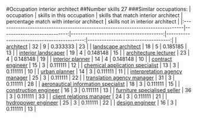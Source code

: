#Occupation interior architect
##Number skills 27
###Similar occupations:
| occupation                                                                    |   skills in this occupation |   skills that match interior architect |   percentage match with interior architect |   skills not in interior architect |
|:------------------------------------------------------------------------------|----------------------------:|---------------------------------------:|-------------------------------------------:|-----------------------------------:|
| [architect](architect.md)                                                     |                          32 |                                      9 |                                   0.333333 |                                 23 |
| [landscape architect](landscape_architect.md)                                 |                          18 |                                      5 |                                   0.185185 |                                 13 |
| [interior landscaper](interior_landscaper.md)                                 |                          19 |                                      4 |                                   0.148148 |                                 15 |
| [architecture lecturer](architecture_lecturer.md)                             |                          23 |                                      4 |                                   0.148148 |                                 19 |
| [interior planner](interior_planner.md)                                       |                          14 |                                      4 |                                   0.148148 |                                 10 |
| [contract engineer](contract_engineer.md)                                     |                          15 |                                      3 |                                   0.111111 |                                 12 |
| [chemical application specialist](chemical_application_specialist.md)         |                          13 |                                      3 |                                   0.111111 |                                 10 |
| [urban planner](urban_planner.md)                                             |                          14 |                                      3 |                                   0.111111 |                                 11 |
| [interpretation agency manager](interpretation_agency_manager.md)             |                          25 |                                      3 |                                   0.111111 |                                 22 |
| [translation agency manager](translation_agency_manager.md)                   |                          31 |                                      3 |                                   0.111111 |                                 28 |
| [aeronautical information specialist](aeronautical_information_specialist.md) |                          18 |                                      3 |                                   0.111111 |                                 15 |
| [construction engineer](construction_engineer.md)                             |                          16 |                                      3 |                                   0.111111 |                                 13 |
| [furniture specialised seller](furniture_specialised_seller.md)               |                          36 |                                      3 |                                   0.111111 |                                 33 |
| [client relations manager](client_relations_manager.md)                       |                          24 |                                      3 |                                   0.111111 |                                 21 |
| [hydropower engineer](hydropower_engineer.md)                                 |                          25 |                                      3 |                                   0.111111 |                                 22 |
| [design engineer](design_engineer.md)                                         |                          16 |                                      3 |                                   0.111111 |                                 13 |
